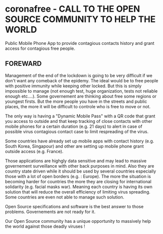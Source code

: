 # coronafree - CALL TO THE OPEN SOURCE COMMUNITY TO HELP THE WORLD
Public Mobile Phone App to provide contagious contacts history and grant access for contagious free people.

## FOREWARD

Management of the end of the lockdown is going to be very difficult if we don't want any comeback of the epidemy.
The ideal would be to free people with positive immunity while keeping other locked. But this is simply impossible to manage (not enough test, huge organization, tests not reliable enough etc....). Some governement are thinking about free some regions or youngest firsts.
But the more people you have in the streets and public places, the more it will be difficult to controle who is free to move or not.

The only way is having a "Dynamic Mobile Pass" with a QR code that grant you access to outside and that keep tracking of close contacts with other mobile phones for a certain duration (e.g. 21 days) to alert in case of possible virus contagious contact case to limit respreading of the virus.

Some countries have already set up mobile apps with contact history (e.g. South Korea, Singapour) and other are setting up mobile phone grant outside access (e.g. France). 

Those applications are highgly data sensitive and may lead to massive governement surveillance with other back purposes in mind. Also they are country state driven while it should be used by several countries especially those with a lot of open borders (e.g. : Europe).
The more the situation is becoming harder for countries the more they are closing for international solidarity (e.g. facial masks war). Meaning each country is having its own solution that will reduce the overall efficiency of limiting virus spreading. Some countries are even not able to manage such solution.

Open Source specifications and software is the best answer to those problems. Governements are not ready for it. 

Our Open Source community has a unique opportunity to massively help the world against those deadly viruses !




